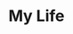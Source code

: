 ---
# file: !my-blog.md
layout: list
title: My Life
slug: my-life
menu: true
permalink: /my-life/
order: 5
sitemap: false
description: >
    살면서 했던 소소한 활동에 관련된 게시물을 업로드합니다.     

    1. 【나의 생각】 : 소소한 나의 생각과 일기       

    2. 【21살 2015 대학생활】 : 21살의 나의 삶 이야기     

    3. 【21살 2015 유럽여행】 : 21살 유럽 배낭여행 다녀온 이야기       
 
    4. 군대  2016, 2017   

    5. 【23살 2017 필리핀 어학연수】 : 23살 필리핀 어학연수 이야기     

    6. 【24살 2018 대학생활】 : 24살 대학생활의 이야기     

    7. 【25살 2019 대학생활】 : 25살 대학생활의 이야기  

    8. 【25살 2019 마세라티】 : 25살 마세라티 공장 견학 다녀온 이야기    

# accent_color: rgb(38,139,210)
accent_image: /assets/img/catagorys/justdoit.jpg
#   background: rgb(32,32,32)
#   overlay:    false 

---